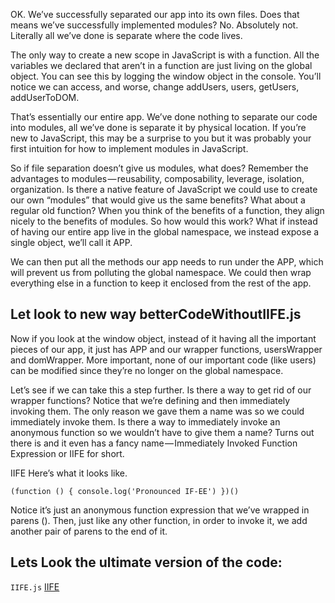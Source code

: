 OK. We’ve successfully separated our app into its own files. Does that means we’ve successfully implemented modules? No. Absolutely not. Literally all we’ve done is separate where the code lives.

The only way to create a new scope in JavaScript is with a function. All the variables we declared that aren’t in a function are just living on the global object. You can see this by logging the window object in the console. You’ll notice we can access, and worse, change addUsers, users, getUsers, addUserToDOM.

That’s essentially our entire app. We’ve done nothing to separate our code into modules, all we’ve done is separate it by physical location. If you’re new to JavaScript, this may be a surprise to you but it was probably your first intuition for how to implement modules in JavaScript.

So if file separation doesn’t give us modules, what does? Remember the advantages to modules — reusability, composability, leverage, isolation, organization. Is there a native feature of JavaScript we could use to create our own “modules” that would give us the same benefits? What about a regular old function? When you think of the benefits of a function, they align nicely to the benefits of modules. So how would this work? What if instead of having our entire app live in the global namespace, we instead expose a single object, we’ll call it APP.

We can then put all the methods our app needs to run under the APP, which will prevent us from polluting the global namespace. We could then wrap everything else in a function to keep it enclosed from the rest of the app.

## Let look to new way betterCodeWithoutIIFE.js

Now if you look at the window object, instead of it having all the important pieces of our app, it just has APP and our wrapper functions, usersWrapper and domWrapper. More important, none of our important code (like users) can be modified since they’re no longer on the global namespace.

Let’s see if we can take this a step further. Is there a way to get rid of our wrapper functions? Notice that we’re defining and then immediately invoking them. The only reason we gave them a name was so we could immediately invoke them. Is there a way to immediately invoke an anonymous function so we wouldn’t have to give them a name? Turns out there is and it even has a fancy name — Immediately Invoked Function Expression or IIFE for short.


IIFE
Here’s what it looks like.

``` (function () { console.log('Pronounced IF-EE') })() ```


Notice it’s just an anonymous function expression that we’ve wrapped in parens ().
Then, just like any other function, in order to invoke it, we add another pair of parens to the end of it.

## Lets Look the ultimate version of the code: 
``` IIFE.js ```
[IIFE](https://github.com/p1i2n3t4u5/js-learning/blob/js_new_bees/src/IIFE_pattern/core/IIFE.js)